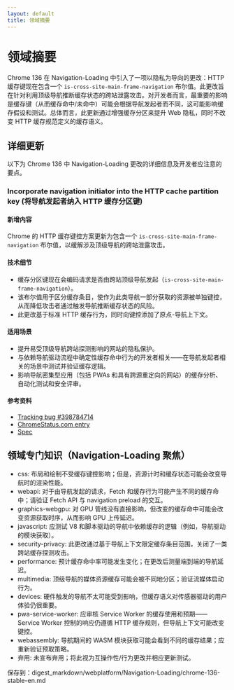 ```yaml
---
layout: default
title: 领域摘要
---
```


# 领域摘要

Chrome 136 在 Navigation-Loading 中引入了一项以隐私为导向的更改：HTTP 缓存键现在包含一个 `is-cross-site-main-frame-navigation` 布尔值。此更改旨在针对利用顶级导航推断缓存状态的跨站泄露攻击。对开发者而言，最重要的影响是缓存键（从而缓存命中/未命中）可能会根据导航发起者而不同，这可能影响缓存假设和测试。总体而言，此更新通过增强缓存分区来提升 Web 隐私，同时不改变 HTTP 缓存规范定义的缓存语义。

## 详细更新

以下为 Chrome 136 中 Navigation-Loading 更改的详细信息及开发者应注意的要点。

### Incorporate navigation initiator into the HTTP cache partition key (将导航发起者纳入 HTTP 缓存分区键)

#### 新增内容
Chrome 的 HTTP 缓存键控方案更新为包含一个 `is-cross-site-main-frame-navigation` 布尔值，以缓解涉及顶级导航的跨站泄露攻击。

#### 技术细节
- 缓存分区键现在会编码请求是否由跨站顶级导航发起（`is-cross-site-main-frame-navigation`）。
- 该布尔值用于区分缓存条目，使作为此类导航一部分获取的资源被单独键控，从而降低攻击者通过触发导航推断缓存状态的风险。
- 此更改基于标准 HTTP 缓存行为，同时向键控添加了原点-导航上下文。

#### 适用场景
- 提升易受顶级导航跨站探测影响的网站的隐私保护。
- 与依赖导航驱动流程中确定性缓存命中行为的开发者相关——在导航发起者相关的场景中测试并验证缓存逻辑。
- 影响导航密集型应用（包括 PWAs 和具有跨源重定向的网站）的缓存分析、自动化测试和安全评审。

#### 参考资料
- [Tracking bug #398784714](https://bugs.chromium.org/p/chromium/issues/detail?id=398784714)
- [ChromeStatus.com entry](https://chromestatus.com/feature/5108419906535424)
- [Spec](https://httpwg.org/specs/rfc9110.html#caching)

## 领域专门知识（Navigation-Loading 聚焦）

- css: 布局和绘制不受缓存键控影响；但是，资源计时和缓存状态可能会改变导航时的渲染性能。
- webapi: 对于由导航发起的请求，Fetch 和缓存行为可能产生不同的缓存命中；请验证 Fetch API 与 navigation preload 的交互。
- graphics-webgpu: 对 GPU 管线没有直接影响，但改变的缓存命中可能会改变资源获取时序，从而影响 GPU 上传延迟。
- javascript: 应测试 V8 和脚本驱动的导航中依赖缓存的逻辑（例如，导航驱动的模块获取）。
- security-privacy: 此更改通过基于导航上下文限定缓存条目范围，关闭了一类跨站缓存探测攻击。
- performance: 预计缓存命中率可能发生变化；在更改后测量端到端的导航延迟。
- multimedia: 顶级导航的媒体资源缓存可能会被不同地分区；验证流媒体启动行为。
- devices: 硬件触发的导航不太可能受到影响，但缓存语义对传感器驱动的用户体验仍很重要。
- pwa-service-worker: 应审核 Service Worker 的缓存使用和预期——Service Worker 控制的响应仍遵循 HTTP 缓存规则，但导航上下文可能改变键控。
- webassembly: 导航期间的 WASM 模块获取可能会看到不同的缓存结果；应重新验证预取策略。
- 弃用: 未宣布弃用；将此视为互操作性/行为更改并相应更新测试。

保存到：digest_markdown/webplatform/Navigation-Loading/chrome-136-stable-en.md
